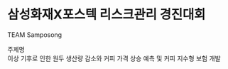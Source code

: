 # 삼성화재X포스텍 리스크관리 경진대회
TEAM Samposong

주제명 <br>
이상 기후로 인한 원두 생산량 감소와 커피 가격 상승 예측 및 커피 지수형 보험 개발

